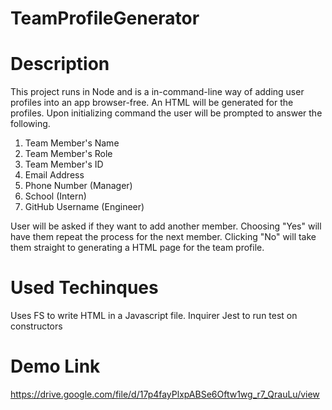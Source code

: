 # TeamProfileGenerator


# Description

This project runs in Node and is a in-command-line way of adding user profiles into an app browser-free. An HTML will be generated for the profiles. Upon initializing command the user will be prompted to answer the following.

1. Team Member's Name
2. Team Member's Role
3. Team Member's ID
4. Email Address
5. Phone Number (Manager)
6. School (Intern)
7. GitHub Username (Engineer)

User will be asked if they want to add another member. Choosing "Yes" will have them repeat the process for the next member. Clicking "No" will take them straight to generating a HTML page for the team profile.


# Used Techinques

Uses FS to write HTML in a Javascript file.
Inquirer
Jest to run test on constructors

# Demo Link

https://drive.google.com/file/d/17p4fayPlxpABSe6Oftw1wg_r7_QrauLu/view


